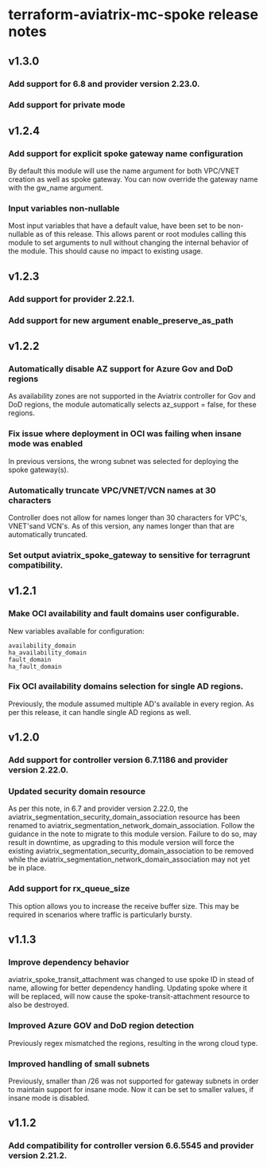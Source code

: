 # terraform-aviatrix-mc-spoke release notes

## v1.3.0

### Add support for 6.8 and provider version 2.23.0.

### Add support for private mode

## v1.2.4

### Add support for explicit spoke gateway name configuration
By default this module will use the name argument for both VPC/VNET creation as well as spoke gateway. You can now override the gateway name with the gw_name argument.

### Input variables non-nullable
Most input variables that have a default value, have been set to be non-nullable as of this release. This allows parent or root modules calling this module to set arguments to null without changing the internal behavior of the module. This should cause no impact to existing usage.

## v1.2.3

### Add support for provider 2.22.1.

### Add support for new argument enable_preserve_as_path

## v1.2.2

### Automatically disable AZ support for Azure Gov and DoD regions
As availability zones are not supported in the Aviatrix controller for Gov and DoD regions, the module automatically selects az_support = false, for these regions.

### Fix issue where deployment in OCI was failing when insane mode was enabled
In previous versions, the wrong subnet was selected for deploying the spoke gateway(s).

### Automatically truncate VPC/VNET/VCN names at 30 characters
Controller does not allow for names longer than 30 characters for VPC's, VNET'sand VCN's. As of this version, any names longer than that are automatically truncated.

### Set output aviatrix_spoke_gateway to sensitive for terragrunt compatibility.

## v1.2.1

### Make OCI availability and fault domains user configurable.
New variables available for configuration:
```
availability_domain
ha_availability_domain
fault_domain
ha_fault_domain
```

### Fix OCI availability domains selection for single AD regions.
Previously, the module assumed multiple AD's available in every region. As per this release, it can handle single AD regions as well.

## v1.2.0

### Add support for controller version 6.7.1186 and provider version 2.22.0.

### Updated security domain resource
As per this note, in 6.7 and provider version 2.22.0, the aviatrix_segmentation_security_domain_association resource has been renamed to aviatrix_segmentation_network_domain_association.
Follow the guidance in the note to migrate to this module version. Failure to do so, may result in downtime, as upgrading to this module version will force the existing aviatrix_segmentation_security_domain_association to be removed while the aviatrix_segmentation_network_domain_association may not yet be in place.

### Add support for rx_queue_size
This option allows you to increase the receive buffer size. This may be required in scenarios where traffic is particularly bursty.

## v1.1.3

### Improve dependency behavior
aviatrix_spoke_transit_attachment was changed to use spoke ID in stead of name, allowing for better dependency handling. Updating spoke where it will be replaced, will now cause the spoke-transit-attachment resource to also be destroyed.

### Improved Azure GOV and DoD region detection
Previously regex mismatched the regions, resulting in the wrong cloud type.

### Improved handling of small subnets
Previously, smaller than /26 was not supported for gateway subnets in order to maintain support for insane mode. Now it can be set to smaller values, if insane mode is disabled.

## v1.1.2

### Add compatibility for controller version 6.6.5545 and provider version 2.21.2.
